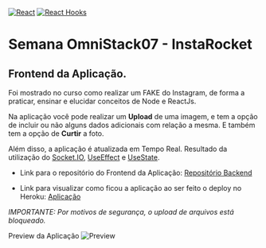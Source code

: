 [![React](https://img.shields.io/badge/React->=16.13.1-blue.svg)](https://reactjs.org/)
[![React Hooks](https://img.shields.io/badge/React_Hooks-Yes-81BEF7.svg)](https://reactjs.org/docs/hooks-intro.html)

# Semana OmniStack07 - InstaRocket
## Frontend da Aplicação.

Foi mostrado no curso como realizar um FAKE do Instagram, de forma a praticar, ensinar e elucidar conceitos de Node e ReactJs.

Na aplicação você pode realizar um **Upload** de uma imagem, e tem a opção de incluir ou não alguns dados adicionais com relação a mesma. E também tem a opção de **Curtir** a foto.

Além disso, a aplicação é atualizada em Tempo Real.
Resultado da utilização do [Socket.IO](https://socket.io/), [UseEffect](https://reactjs.org/docs/hooks-effect.html) e [UseState](https://reactjs.org/docs/hooks-state.html).


* Link para o repositório do Frontend da Aplicação: [Repositório Backend](https://github.com/leocalmeida/omnistack07-backend/)

* Link para visualizar como ficou a aplicação ao ser feito o deploy no Heroku: [Aplicação](https://omnistack07-frontend.herokuapp.com/)

*IMPORTANTE: Por motivos de segurança, o upload de arquivos está bloqueado.*

Preview da Aplicação
![Preview](https://res.cloudinary.com/almleoc/image/upload/v1590160729/README.md/OmniStack07/Preview_euql5v.jpg "Preview")
